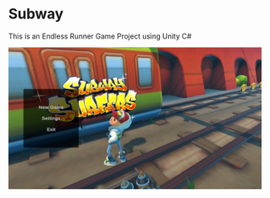 # Subway
This is an Endless Runner Game Project using Unity C#


[<img src="Preview.png">](https://youtu.be/g81vYRwWee4)
